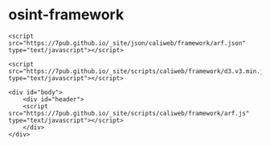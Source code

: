 # osint-framework
<section>
    <!--
        <meta http-equiv="Content-Type" content="text/html;charset=utf-8"/>
    -->
    <link type="text/css" rel="stylesheet" href="https://7pub.github.io/_site//style/caliweb/framework/css/arf.css" />
    
    <script src="https://7pub.github.io/_site/json/caliweb/framework/arf.json" type="text/javascript"></script>
    
    <script src="https://7pub.github.io/_site/scripts/caliweb/framework/d3.v3.min.js" type="text/javascript"></script>
    
    <div id="body">
        <div id="header">
        <script src="https://7pub.github.io/_site/scripts/caliweb/framework/arf.js" type="text/javascript"></script>
        </div>
    </div>

</section>
